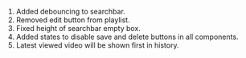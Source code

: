 1. Added debouncing to searchbar.
2. Removed edit button from playlist.
3. Fixed height of searchbar empty box.
4. Added states to disable save and delete buttons in all components.
5. Latest viewed video will be shown first in history.
